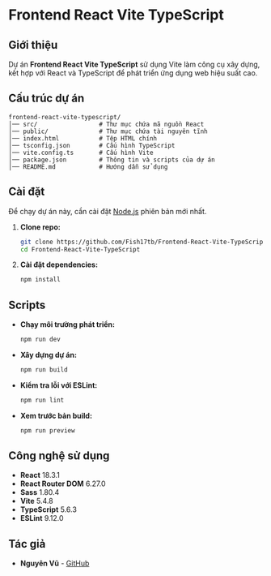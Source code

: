 # Frontend React Vite TypeScript

## Giới thiệu

Dự án **Frontend React Vite TypeScript** sử dụng Vite làm công cụ xây dựng, kết hợp với React và TypeScript để phát triển ứng dụng web hiệu suất cao.

## Cấu trúc dự án

```
frontend-react-vite-typescript/
│── src/                 # Thư mục chứa mã nguồn React
│── public/              # Thư mục chứa tài nguyên tĩnh
│── index.html           # Tệp HTML chính
│── tsconfig.json        # Cấu hình TypeScript
│── vite.config.ts       # Cấu hình Vite
│── package.json         # Thông tin và scripts của dự án
│── README.md            # Hướng dẫn sử dụng
```

## Cài đặt

Để chạy dự án này, cần cài đặt [Node.js](https://nodejs.org/) phiên bản mới nhất.

1. **Clone repo:**

   ```sh
   git clone https://github.com/Fish17tb/Frontend-React-Vite-TypeScript.git
   cd Frontend-React-Vite-TypeScript
   ```

2. **Cài đặt dependencies:**

   ```sh
   npm install
   ```

## Scripts

- **Chạy môi trường phát triển:**
  ```sh
  npm run dev
  ```
- **Xây dựng dự án:**
  ```sh
  npm run build
  ```
- **Kiểm tra lỗi với ESLint:**
  ```sh
  npm run lint
  ```
- **Xem trước bản build:**
  ```sh
  npm run preview
  ```

## Công nghệ sử dụng

- **React** 18.3.1
- **React Router DOM** 6.27.0
- **Sass** 1.80.4
- **Vite** 5.4.8
- **TypeScript** 5.6.3
- **ESLint** 9.12.0

## Tác giả

- **Nguyên Vũ** - [GitHub](https://github.com/Fish17tb/Frontend-React-Vite-TypeScript)


